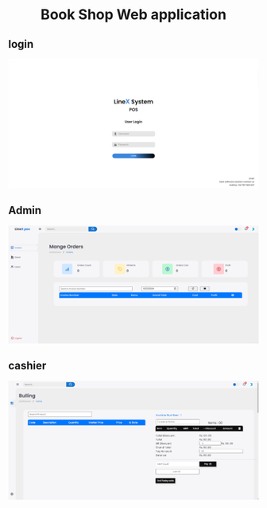 <h1 align="center">Book Shop Web application</h1>
<h2>login</h2>
<img src="./assets/images/login.png">
<h2>Admin</h2>
<img src="./assets/images/admin.png">
<h2>cashier</h2>
<img src="./assets/images/cashier.png">
